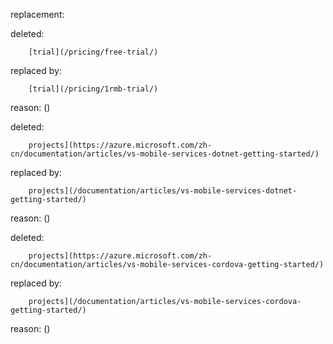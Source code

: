 replacement:

deleted:

		[trial](/pricing/free-trial/)

replaced by:

		[trial](/pricing/1rmb-trial/)

reason: ()

deleted:

		projects](https://azure.microsoft.com/zh-cn/documentation/articles/vs-mobile-services-dotnet-getting-started/)

replaced by:

		projects](/documentation/articles/vs-mobile-services-dotnet-getting-started/)

reason: ()

deleted:

		projects](https://azure.microsoft.com/zh-cn/documentation/articles/vs-mobile-services-cordova-getting-started/)

replaced by:

		projects](/documentation/articles/vs-mobile-services-cordova-getting-started/)

reason: ()

